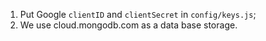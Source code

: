1. Put Google `clientID` and `clientSecret` in `config/keys.js`;
2. We use cloud.mongodb.com as a data base storage.